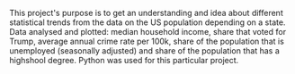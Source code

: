 This project's purpose is to get an understanding and idea about different statistical trends from the data on the US population depending on a state. Data analysed and plotted: median household income, share that voted for Trump, average annual crime rate per 100k, share of the population that is unemployed (seasonally adjusted) and share of the population that has a highshool degree. Python was used for this particular project.
